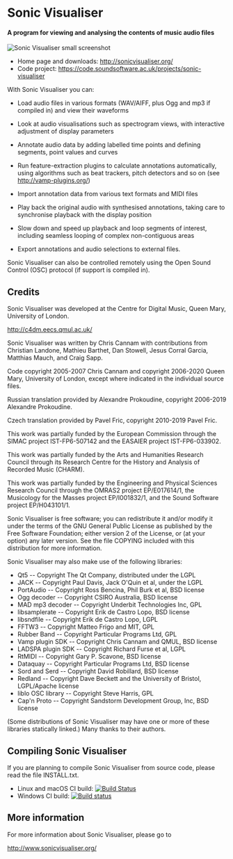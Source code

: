 
Sonic Visualiser
================

#### A program for viewing and analysing the contents of music audio files

![Sonic Visualiser small screenshot](http://sonicvisualiser.org/images/sv-3.0-win-thumb.png)

* Home page and downloads: http://sonicvisualiser.org/
* Code project: https://code.soundsoftware.ac.uk/projects/sonic-visualiser

With Sonic Visualiser you can:

 * Load audio files in various formats (WAV/AIFF, plus Ogg and mp3
if compiled in) and view their waveforms
 
 * Look at audio visualisations such as spectrogram views, with
interactive adjustment of display parameters

 * Annotate audio data by adding labelled time points and defining
segments, point values and curves

 * Run feature-extraction plugins to calculate annotations
automatically, using algorithms such as beat trackers, pitch
detectors and so on (see http://vamp-plugins.org/)

 * Import annotation data from various text formats and MIDI files

 * Play back the original audio with synthesised annotations, taking
care to synchronise playback with the display position

 * Slow down and speed up playback and loop segments of interest,
including seamless looping of complex non-contiguous areas

 * Export annotations and audio selections to external files.

Sonic Visualiser can also be controlled remotely using the Open Sound
Control (OSC) protocol (if support is compiled in).


Credits
-------

Sonic Visualiser was developed at the Centre for Digital Music,
Queen Mary, University of London.

  http://c4dm.eecs.qmul.ac.uk/

Sonic Visualiser was written by Chris Cannam with contributions from
Christian Landone, Mathieu Barthet, Dan Stowell, Jesus Corral Garcia,
Matthias Mauch, and Craig Sapp.

Code copyright 2005-2007 Chris Cannam and copyright 2006-2020 Queen
Mary, University of London, except where indicated in the individual
source files.

Russian translation provided by Alexandre Prokoudine, copyright
2006-2019 Alexandre Prokoudine.

Czech translation provided by Pavel Fric, copyright 2010-2019 Pavel
Fric.

This work was partially funded by the European Commission through the
SIMAC project IST-FP6-507142 and the EASAIER project IST-FP6-033902.

This work was partially funded by the Arts and Humanities Research
Council through its Research Centre for the History and Analysis of
Recorded Music (CHARM).

This work was partially funded by the Engineering and Physical
Sciences Research Council through the OMRAS2 project EP/E017614/1, the
Musicology for the Masses project EP/I001832/1, and the Sound Software
project EP/H043101/1.

Sonic Visualiser is free software; you can redistribute it and/or modify
it under the terms of the GNU General Public License as published by
the Free Software Foundation; either version 2 of the License, or (at
your option) any later version.  See the file COPYING included with
this distribution for more information.

Sonic Visualiser may also make use of the following libraries:

 * Qt5 -- Copyright The Qt Company, distributed under the LGPL
 * JACK -- Copyright Paul Davis, Jack O'Quin et al, under the LGPL
 * PortAudio -- Copyright Ross Bencina, Phil Burk et al, BSD license
 * Ogg decoder -- Copyright CSIRO Australia, BSD license
 * MAD mp3 decoder -- Copyright Underbit Technologies Inc, GPL
 * libsamplerate -- Copyright Erik de Castro Lopo, BSD license
 * libsndfile -- Copyright Erik de Castro Lopo, LGPL
 * FFTW3 -- Copyright Matteo Frigo and MIT, GPL
 * Rubber Band -- Copyright Particular Programs Ltd, GPL
 * Vamp plugin SDK -- Copyright Chris Cannam and QMUL, BSD license
 * LADSPA plugin SDK -- Copyright Richard Furse et al, LGPL
 * RtMIDI -- Copyright Gary P. Scavone, BSD license
 * Dataquay -- Copyright Particular Programs Ltd, BSD license
 * Sord and Serd -- Copyright David Robillard, BSD license
 * Redland -- Copyright Dave Beckett and the University of Bristol, LGPL/Apache license
 * liblo OSC library -- Copyright Steve Harris, GPL
 * Cap'n Proto -- Copyright Sandstorm Development Group, Inc, BSD license

(Some distributions of Sonic Visualiser may have one or more of these
libraries statically linked.)  Many thanks to their authors.


Compiling Sonic Visualiser
--------------------------

If you are planning to compile Sonic Visualiser from source code,
please read the file INSTALL.txt.

 * Linux and macOS CI build: [![Build Status](https://travis-ci.org/sonic-visualiser/sonic-visualiser.svg?branch=default)](https://travis-ci.org/sonic-visualiser/sonic-visualiser)
 * Windows CI build: [![Build status](https://ci.appveyor.com/api/projects/status/26pygienkigw39p7?svg=true)](https://ci.appveyor.com/project/cannam/sonic-visualiser)


More information
----------------

For more information about Sonic Visualiser, please go to

  http://www.sonicvisualiser.org/

